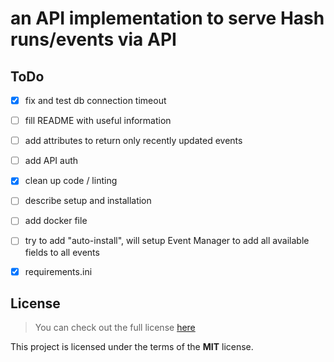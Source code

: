 # an API implementation to serve Hash runs/events via API

## ToDo
- [x] fix and test db connection timeout
- [ ] fill README with useful information
- [ ] add attributes to return only recently updated events
- [ ] add API auth
- [x] clean up code / linting
- [ ] describe setup and installation
- [ ] add docker file
- [ ] try to add "auto-install", will setup Event Manager to add all available fields to all events
- [x] requirements.ini


## License
>You can check out the full license [here](LICENSE.txt)

This project is licensed under the terms of the **MIT** license.
